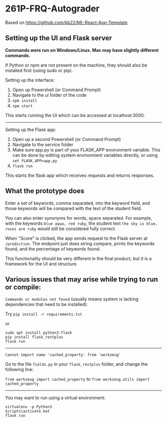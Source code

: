 # 261P-FRQ-Autograder
Based on https://github.com/kb22/ML-React-App-Template.

Setting up the UI and Flask server
-----------------------
**Commands were run on Windows/Linux. Mac may have slightly different commands.**

If Python or npm are not present on the machine, they should also be installed first (using sudo or pip).

Setting up the interface:
1. Open up Powershell (or Command Prompt)
2. Navigate to the ui folder of the code
3. `npm install`
4. `npm start`

This starts running the UI which can be accessed at localhost:3000.
___
Setting up the Flask app:
1. Open up a second Powershell (or Command Prompt)
2. Navigate to the service folder
3. Make sure app.py is part of your FLASK_APP environment variable. This can be done by editing system environment variables directly, or using `set FLASK_APP=app.py`
4. `flask run`

This starts the flask app which receives requests and returns responses.

What the prototype does
------------------------
Enter a set of keywords, comma separated, into the keyword field, and those keywords will be compared with the text of the student field.

You can also enter synonyms for words, space separated. For example, with the keywords `blue aqua, red ruby`, the student text `the sky is blue, roses are ruby` would still be considered fully correct.

When "Score" is clicked, the app sends request to the Flask server at `/prediction`. The endpoint just does string compare, prints the keywords found, and the percentage of keywords found.

This functionality should be very different in the final product, but it is a framework for the UI and structure.

Various issues that may arise while trying to run or compile:
------------------------
`Commands or modules not found` (usually means system is lacking dependencies that need to be installed):

Try `pip install -r requirements.txt`

or
```
sudo apt install python3-flask
pip install flask_restplus
flask run
```
___
`Cannot import name 'cached_property' from 'werkzeug'`

Go to the file `fields.py` in your `flask_restplus` folder, and change the following line:

`from werkzeug import cached_property`
to
`from werkzeug.utils import cached_property`
___
You may want to run using a virtual environment:
```
virtualenv -p Python3
Scripts\activate.bat
flask run
```
